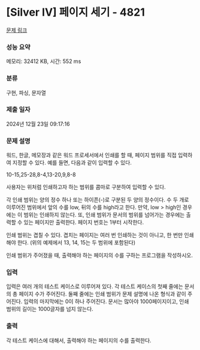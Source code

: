 # [Silver IV] 페이지 세기 - 4821 

[문제 링크](https://www.acmicpc.net/problem/4821) 

### 성능 요약

메모리: 32412 KB, 시간: 552 ms

### 분류

구현, 파싱, 문자열

### 제출 일자

2024년 12월 23일 09:17:16

### 문제 설명

<p>
	워드, 한글, 메모장과 같은 워드 프로세서에서 인쇄를 할 때, 페이지 범위를 직접 입력하여 지정할 수 있다. 예를 들면, 다음과 같이 입력할 수 있다.</p>

<p>
	10-15,25-28,8-4,13-20,9,8-8</p>

<p>
	사용자는 위처럼 인쇄하고자 하는 범위를 콤마로 구분하여 입력할 수 있다.</p>

<p>
	각 인쇄 범위는 양의 정수 하나 또는 하이픈(-)로 구분된 두 양의 정수이다. 수 두 개로 이루어진 범위에서 앞의 수를 low, 뒤의 수를 high라고 한다. 만약, low > high인 경우에는 이 범위는 인쇄하지 않는다. 또, 인쇄 범위가 문서의 범위를 넘어가는 경우에는 출력할 수 있는 페이지만 출력한다. 페이지 번호는 1부터 시작한다.</p>

<p>
	인쇄 범위는 겹칠 수 있다. 겹치는 페이지는 여러 번 인쇄하는 것이 아니고, 한 번만 인쇄해야 한다. (위의 예제에서 13, 14, 15는 두 범위에 포함된다)</p>

<p>
	인쇄 범위가 주어졌을 때, 출력해야 하는 페이지의 수를 구하는 프로그램을 작성하시오.</p>

### 입력 

 <p>
	입력은 여러 개의 테스트 케이스로 이루어져 있다. 각 테스트 케이스의 첫째 줄에는 문서의 총 페이지 수가 주어진다. 둘째 줄에는 인쇄 범위가 문제 설명에 나온 형식과 같이 주어진다. 입력의 마지막에는 0이 하나 주어진다. 문서는 많아야 1000페이지이고, 인쇄 범위의 길이는 1000글자를 넘지 않는다.</p>

### 출력 

 <p>
	각 테스트 케이스에 대해서, 출력해야 하는 페이지의 수를 출력한다.</p>

